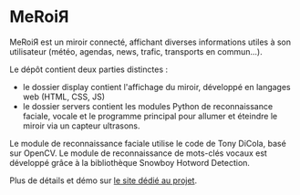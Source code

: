 # MeRoiЯ

MeRoiЯ est un miroir connecté, affichant diverses informations utiles à son utilisateur (météo, agendas, news, trafic, transports en commun...).

Le dépôt contient deux parties distinctes : 
* le dossier display contient l'affichage du miroir, développé en langages web (HTML, CSS, JS)
* le dossier servers contient les modules Python de reconnaissance faciale, vocale et le programme principal pour allumer et éteindre le miroir via un capteur ultrasons.

Le module de reconnaissance faciale utilise le code de Tony DiCola, basé sur OpenCV.
Le module de reconnaissance de mots-clés vocaux est développé grâce à la bibliothèque Snowboy Hotword Detection.

Plus de détails et démo sur [le site dédié au projet](https://sites.google.com/ensc.fr/meroir).
